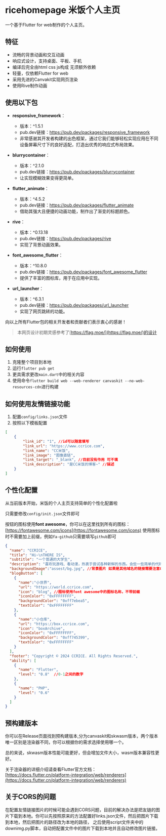 # ricehomepage 米饭个人主页

一个基于Flutter for web制作的个人主页。

## 特征
- 流畅的背景动画和交互动画
- 响应式设计，支持桌面、平板、手机
- 编译后完全由html css js构成 无须额外依赖
- 轻量，仅依赖Flutter for web
- 采用先进的Canvakit实现网页渲染
- 使用Rive制作动画

## 使用以下包

- **responsive_framework**：
    - 版本：^1.5.1
    - pub.dev链接：https://pub.dev/packages/responsive_framework
    - 非常感谢其开发者构建的出色框架，通过它我们能够轻松实现应用在不同设备屏幕尺寸下的良好适配，打造出优秀的响应式布局效果。

- **blurrycontainer**：
    - 版本：^2.1.0
    - pub.dev链接：https://pub.dev/packages/blurrycontainer
    - 让实现模糊效果变得更简单。

- **flutter_animate**：
    - 版本：^4.5.2
    - pub.dev链接：https://pub.dev/packages/flutter_animate
    - 借助其强大且便捷的动画功能，制作出了渐变的标题颜色。

- **rive**：
    - 版本：^0.13.18
    - pub.dev链接：https://pub.dev/packages/rive
    - 实现了背景动画效果。

- **font_awesome_flutter**：
    - 版本：^10.8.0
    - pub.dev链接：https://pub.dev/packages/font_awesome_flutter
    - 提供了丰富的图标库，用于在应用中实现。

- **url_launcher**：
    - 版本：^6.3.1
    - pub.dev链接：https://pub.dev/packages/url_launcher
    - 实现了网页跳转的功能。

向以上所有Flutter包的相关开发者和贡献者们表示衷心的感谢！

> 本网页设计初期灵感参考了[https://flag.moe/](https://flag.moe/)的设计

## 如何使用

1. 克隆整个项目到本地
2. 运行`flutter pub get`
3. 更具需求更改`main.dart`中的相关内容
4. 使用命令`flutter build web --web-renderer canvaskit --no-web-resources-cdn`进行构建

## 如何使用友情链接功能
1. 配置`config/links.json`文件
2. 按照以下模板配置
```json
[
    {
        "link_id": "1", //id可以随意填写
        "link_url": "https://www.ccrice.com",
        "link_name": "CC米饭",
        "link_image": "图像直链",
        "link_target": "_blank", //目前没有作用 可不填
        "link_description": "是CC米饭的博客~" //描述
    }
]
```

## 个性化配置

从当前版本开始，米饭的个人主页支持简单的个性化配置啦 

只需要修改`config/init.json`文件即可

按钮的图标使用**font awesome**，你可以在这里找到所有的图标：[https://fontawesome.com/icons](https://fontawesome.com/icons)
使用图标时不需要加上前缀，例如`fa-github`只需要填写`github`即可

```json
{
  "name": "CCRICE",
  "title": "Hi~\nTHERE IS",
  "subtitle": "一个普通的大学生",
  "description": "喜欢玩游戏、看动漫，热衷于尝试各种新鲜的东西。会些一些简单的代码，目前基本掌握的编程语言大概只有Dart和与她配套的Flutter~",
  "backgroundImage":"assest/bg.jpg", //背景图片 如果是其他域名的链接需要注意CORS限制
  "blogButton": [
    {
      "name":"小世界",
      "url": "https://world.ccrice.com",
      "icon": "blog", //图标使用font awesome中的图标名称，不带前缀
      "iconColor": "0xFFFFFFFF",
      "backgroundColor": "0xff7ebea5",
      "textColor": "0xFFFFFFFF"
    },
    {
      "name":"小仓库",
      "url": "https://box.ccrice.com",
      "icon": "boxArchive",
      "iconColor": "0xFFFFFFFF",
      "backgroundColor": "0xff745399",
      "textColor": "0xFFFFFFFF"
    }
  ],
  "footer": "Copyright © 2024 CCRICE. All Rights Reserved.",
  "ability": [
    {
      "name": "Flutter",
      "level": "0.8"  //0-1之间的数字
    },
    {
      "name": "PHP",
      "level": "0.6"
    }
  ]
}
```

## 预构建版本

你可以在Release页面找到预构建版本,分为canvaskit和skwasm版本，两个版本唯一区别是渲染器不同，你可以根据你的需求选择使用哪一个。

总的来说，skwasm版本性能可能更好，但会增加文件大小，wasm版本兼容性更好。

关于渲染器的详细介绍请查看Flutter官方文档：[https://docs.flutter.cn/platform-integration/web/renderers](https://docs.flutter.cn/platform-integration/web/renderers)

## 关于CORS的问题
在配置友情链接图片的时候可能会遇到CORS问题，目前的解决办法是把友链的图片下载到本地。你可以先按照原来的方法配置好links.json文件，然后把图片下载到本地，然后把图片的路径改为本地的路径，
之后使用script文件夹中的downimg.py脚本，自动把配置文件中的图片下载到本地并且自动修改图片链接。